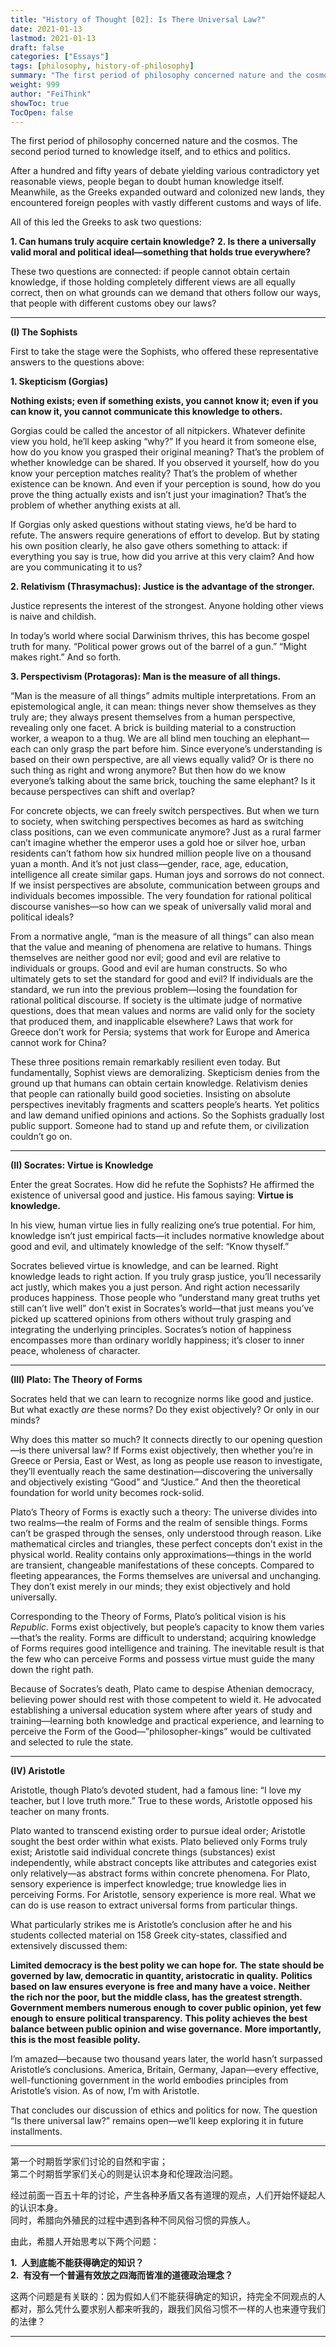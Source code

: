 ```yaml
---
title: "History of Thought [02]: Is There Universal Law?"
date: 2021-01-13
lastmod: 2021-01-13
draft: false
categories: ["Essays"]
tags: [philosophy, history-of-philosophy]
summary: "The first period of philosophy concerned nature and the cosmos. The second period turned to..."
weight: 999
author: "FeiThink"
showToc: true
TocOpen: false
---
```




The first period of philosophy concerned nature and the cosmos. The second period turned to knowledge itself, and to ethics and politics.

After a hundred and fifty years of debate yielding various contradictory yet reasonable views, people began to doubt human knowledge itself. Meanwhile, as the Greeks expanded outward and colonized new lands, they encountered foreign peoples with vastly different customs and ways of life.

All of this led the Greeks to ask two questions:

**1. Can humans truly acquire certain knowledge?** **2. Is there a universally valid moral and political ideal—something that holds true everywhere?**

These two questions are connected: if people cannot obtain certain knowledge, if those holding completely different views are all equally correct, then on what grounds can we demand that others follow our ways, that people with different customs obey our laws?

---

**(I) The Sophists**

First to take the stage were the Sophists, who offered these representative answers to the questions above:

**1. Skepticism (Gorgias)**

**Nothing exists; even if something exists, you cannot know it; even if you can know it, you cannot communicate this knowledge to others.**

Gorgias could be called the ancestor of all nitpickers. Whatever definite view you hold, he’ll keep asking “why?” If you heard it from someone else, how do you know you grasped their original meaning? That’s the problem of whether knowledge can be shared. If you observed it yourself, how do you know your perception matches reality? That’s the problem of whether existence can be known. And even if your perception is sound, how do you prove the thing actually exists and isn’t just your imagination? That’s the problem of whether anything exists at all.

If Gorgias only asked questions without stating views, he’d be hard to refute. The answers require generations of effort to develop. But by stating his own position clearly, he also gave others something to attack: if everything you say is true, how did you arrive at this very claim? And how are you communicating it to us?

**2. Relativism (Thrasymachus): Justice is the advantage of the stronger.**

Justice represents the interest of the strongest. Anyone holding other views is naive and childish.

In today’s world where social Darwinism thrives, this has become gospel truth for many. “Political power grows out of the barrel of a gun.” “Might makes right.” And so forth.

**3. Perspectivism (Protagoras): Man is the measure of all things.**

“Man is the measure of all things” admits multiple interpretations. From an epistemological angle, it can mean: things never show themselves as they truly are; they always present themselves from a human perspective, revealing only one facet. A brick is building material to a construction worker, a weapon to a thug. We are all blind men touching an elephant—each can only grasp the part before him. Since everyone’s understanding is based on their own perspective, are all views equally valid? Or is there no such thing as right and wrong anymore? But then how do we know everyone’s talking about the same brick, touching the same elephant? Is it because perspectives can shift and overlap?

For concrete objects, we can freely switch perspectives. But when we turn to society, when switching perspectives becomes as hard as switching class positions, can we even communicate anymore? Just as a rural farmer can’t imagine whether the emperor uses a gold hoe or silver hoe, urban residents can’t fathom how six hundred million people live on a thousand yuan a month. And it’s not just class—gender, race, age, education, intelligence all create similar gaps. Human joys and sorrows do not connect. If we insist perspectives are absolute, communication between groups and individuals becomes impossible. The very foundation for rational political discourse vanishes—so how can we speak of universally valid moral and political ideals?

From a normative angle, “man is the measure of all things” can also mean that the value and meaning of phenomena are relative to humans. Things themselves are neither good nor evil; good and evil are relative to individuals or groups. Good and evil are human constructs. So who ultimately gets to set the standard for good and evil? If individuals are the standard, we run into the previous problem—losing the foundation for rational political discourse. If society is the ultimate judge of normative questions, does that mean values and norms are valid only for the society that produced them, and inapplicable elsewhere? Laws that work for Greece don’t work for Persia; systems that work for Europe and America cannot work for China?

These three positions remain remarkably resilient even today. But fundamentally, Sophist views are demoralizing. Skepticism denies from the ground up that humans can obtain certain knowledge. Relativism denies that people can rationally build good societies. Insisting on absolute perspectives inevitably fragments and scatters people’s hearts. Yet politics and law demand unified opinions and actions. So the Sophists gradually lost public support. Someone had to stand up and refute them, or civilization couldn’t go on.

---

**(II) Socrates: Virtue is Knowledge**

Enter the great Socrates. How did he refute the Sophists? He affirmed the existence of universal good and justice. His famous saying: **Virtue is knowledge.**

In his view, human virtue lies in fully realizing one’s true potential. For him, knowledge isn’t just empirical facts—it includes normative knowledge about good and evil, and ultimately knowledge of the self: “Know thyself.”

Socrates believed virtue is knowledge, and can be learned. Right knowledge leads to right action. If you truly grasp justice, you’ll necessarily act justly, which makes you a just person. And right action necessarily produces happiness. Those people who “understand many great truths yet still can’t live well” don’t exist in Socrates’s world—that just means you’ve picked up scattered opinions from others without truly grasping and integrating the underlying principles. Socrates’s notion of happiness encompasses more than ordinary worldly happiness; it’s closer to inner peace, wholeness of character.

---

**(III) Plato: The Theory of Forms**

Socrates held that we can learn to recognize norms like good and justice. But what exactly *are* these norms? Do they exist objectively? Or only in our minds?

Why does this matter so much? It connects directly to our opening question—is there universal law? If Forms exist objectively, then whether you’re in Greece or Persia, East or West, as long as people use reason to investigate, they’ll eventually reach the same destination—discovering the universally and objectively existing “Good” and “Justice.” And then the theoretical foundation for world unity becomes rock-solid.

Plato’s Theory of Forms is exactly such a theory: The universe divides into two realms—the realm of Forms and the realm of sensible things. Forms can’t be grasped through the senses, only understood through reason. Like mathematical circles and triangles, these perfect concepts don’t exist in the physical world. Reality contains only approximations—things in the world are transient, changeable manifestations of these concepts. Compared to fleeting appearances, the Forms themselves are universal and unchanging. They don’t exist merely in our minds; they exist objectively and hold universally.

Corresponding to the Theory of Forms, Plato’s political vision is his *Republic*. Forms exist objectively, but people’s capacity to know them varies—that’s the reality. Forms are difficult to understand; acquiring knowledge of Forms requires good intelligence and training. The inevitable result is that the few who can perceive Forms and possess virtue must guide the many down the right path.

Because of Socrates’s death, Plato came to despise Athenian democracy, believing power should rest with those competent to wield it. He advocated establishing a universal education system where after years of study and training—learning both knowledge and practical experience, and learning to perceive the Form of the Good—”philosopher-kings” would be cultivated and selected to rule the state.

---

**(IV) Aristotle**

Aristotle, though Plato’s devoted student, had a famous line: “I love my teacher, but I love truth more.” True to these words, Aristotle opposed his teacher on many fronts.

Plato wanted to transcend existing order to pursue ideal order; Aristotle sought the best order within what exists. Plato believed only Forms truly exist; Aristotle said individual concrete things (substances) exist independently, while abstract concepts like attributes and categories exist only relatively—as abstract forms within concrete phenomena. For Plato, sensory experience is imperfect knowledge; true knowledge lies in perceiving Forms. For Aristotle, sensory experience is more real. What we can do is use reason to extract universal forms from particular things.

What particularly strikes me is Aristotle’s conclusion after he and his students collected material on 158 Greek city-states, classified and extensively discussed them:

**Limited democracy is the best polity we can hope for.** **The state should be governed by law, democratic in quantity, aristocratic in quality.** **Politics based on law ensures everyone is free and many have a voice.** **Neither the rich nor the poor, but the middle class, has the greatest strength.** **Government members numerous enough to cover public opinion, yet few enough to ensure political transparency.** **This polity achieves the best balance between public opinion and wise governance.** **More importantly, this is the most feasible polity.**

I’m amazed—because two thousand years later, the world hasn’t surpassed Aristotle’s conclusions. America, Britain, Germany, Japan—every effective, well-functioning government in the world embodies principles from Aristotle’s vision. As of now, I’m with Aristotle.

That concludes our discussion of ethics and politics for now. The question “Is there universal law?” remains open—we’ll keep exploring it in future installments.

---

第一个时期哲学家们讨论的自然和宇宙；  
第二个时期哲学家们关心的则是认识本身和伦理政治问题。

经过前面一百五十年的讨论，产生各种矛盾又各有道理的观点，人们开始怀疑起人的认识本身。  
同时，希腊向外殖民的过程中遇到各种不同风俗习惯的异族人。

由此，希腊人开始思考以下两个问题：

**1.  人到底能不能获得确定的知识？**  
**2.  有没有一个普遍有效放之四海而皆准的道德政治理念？**

这两个问题是有关联的：因为假如人们不能获得确定的知识，持完全不同观点的人都对，那么凭什么要求别人都来听我的，跟我们风俗习惯不一样的人也来遵守我们的法律？

---
